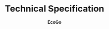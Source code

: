 <!-- PROJECT LOGO -->
<br />
<div align="center">
  <h1 align="center">Technical Specification</h1>
  <p align="center">
    <strong>EcoGo</strong>
    <br />
  
  </p>
</div>